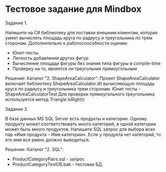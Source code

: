 # Тестовое задание для Mindbox 

Задание 1. 

Напишите на C# библиотеку для поставки внешним клиентам, которая умеет вычислять площадь круга по радиусу и треугольника по трем сторонам. Дополнительно к работоспособности оценим:
- Юнит-тесты
- Легкость добавления других фигур
- Вычисление площади фигуры без знания типа фигуры в compile-time
- Проверку на то, является ли треугольник прямоугольным

Решение:
Каталог "2. ShapeAreaCalculator":
Проект ShapeAreaCalculator включает библиотеку ShapeAreaCalculator.dll вычисляющую площадь круга по радиусу и треугольника трем сторонам.
Юнит тесты - ShapeAreaCalculatorTest
Для проверки прямоугольного треугольника используется метод Triangle.IsRight()

Задание 2. 

В базе данных MS SQL Server есть продукты и категории. Одному продукту может соответствовать много категорий, в одной категории может быть много продуктов. Напишите SQL запрос для выбора всех пар «Имя продукта – Имя категории». Если у продукта нет категорий, то его имя все равно должно выводиться.

Решение:
Каталог "2. SQL": 
- ProductCategoryPairs.sql - запрос
- ProductCategoryTestDB.bak - тестовая БД.